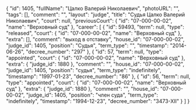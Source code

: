 {
    "id": 1405,
    "fullName": "Цалко Валерий Николаевич",
    "photoURL": "",
    "tags": [],
    "comment": "",
    "layout": "judge",
    "title": "Судья Цалко Валерий Николаевич",
    "court": null,
    "previousCourt": {
        "id": "07-000-00-02",
        "name": "Верховный суд"
    },
    "career": [
        {
            "id": 59493,
            "term": null,
            "type": "released",
            "court": {
                "id": "07-000-00-02",
                "name": "Верховный суд"
            },
            "extra": [],
            "comment": "выход в отставку",
            "house_id": "07-000-00-02",
            "judge_id": 1405,
            "position": "Судья",
            "term_type": "",
            "timestamp": "2014-06-26",
            "decree_number": "297"
        },
        {
            "id": 57,
            "term": null,
            "type": "appointed",
            "court": {
                "id": "07-000-00-02",
                "name": "Верховный суд"
            },
            "extra": {
                "judge_id": 1880
            },
            "comment": "",
            "house_id": "07-000-00-02",
            "judge_id": 1405,
            "position": "судья",
            "term_type": "indefinitely",
            "timestamp": "1997-01-23",
            "decree_number": "86"
        },
        {
            "id": 56,
            "term": null,
            "type": "appointed",
            "court": {
                "id": "07-000-00-02",
                "name": "Верховный суд"
            },
            "extra": {
                "judge_id": 1880
            },
            "comment": "",
            "house_id": "07-000-00-02",
            "judge_id": 1405,
            "position": "член суда",
            "term_type": "indefinitely",
            "timestamp": "1994-12-23",
            "decree_number": "3473-XII"
        }
    ]
}